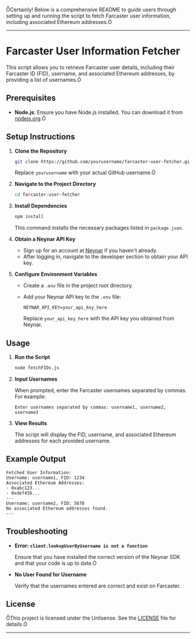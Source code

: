 Certainly! Below is a comprehensive README to guide users through setting up and running the script to fetch Farcaster user information, including associated Ethereum addresses.

---

# Farcaster User Information Fetcher

This script allows you to retrieve Farcaster user details, including their Farcaster ID (FID), username, and associated Ethereum addresses, by providing a list of usernames.

## Prerequisites

- **Node.js**: Ensure you have Node.js installed. You can download it from [nodejs.org](https://nodejs.org/).

## Setup Instructions

1. **Clone the Repository**

   ```bash
   git clone https://github.com/yourusername/farcaster-user-fetcher.git
   ```

   Replace `yourusername` with your actual GitHub username.

2. **Navigate to the Project Directory**

   ```bash
   cd farcaster-user-fetcher
   ```

3. **Install Dependencies**

   ```bash
   npm install
   ```

   This command installs the necessary packages listed in `package.json`.

4. **Obtain a Neynar API Key**

   - Sign up for an account at [Neynar](https://neynar.com/) if you haven't already.
   - After logging in, navigate to the developer section to obtain your API key.

5. **Configure Environment Variables**

   - Create a `.env` file in the project root directory.
   - Add your Neynar API key to the `.env` file:

     ```
     NEYNAR_API_KEY=your_api_key_here
     ```

     Replace `your_api_key_here` with the API key you obtained from Neynar.

## Usage

1. **Run the Script**

   ```bash
   node fetchFIDs.js
   ```

2. **Input Usernames**

   When prompted, enter the Farcaster usernames separated by commas. For example:

   ```
   Enter usernames separated by commas: username1, username2, username3
   ```

3. **View Results**

   The script will display the FID, username, and associated Ethereum addresses for each provided username.

## Example Output

```
Fetched User Information:
Username: username1, FID: 1234
Associated Ethereum Addresses:
- 0xabc123...
- 0xdef456...
---
Username: username2, FID: 5678
No associated Ethereum addresses found.
---
```

## Troubleshooting

- **Error: `client.lookupUserByUsername is not a function`**

  Ensure that you have installed the correct version of the Neynar SDK and that your code is up to date.

- **No User Found for Username**

  Verify that the usernames entered are correct and exist on Farcaster.

## License

This project is licensed under the Unlisense. See the [LICENSE](LICENSE) file for details.

---
